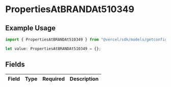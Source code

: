 # PropertiesAtBRANDAt510349

## Example Usage

```typescript
import { PropertiesAtBRANDAt510349 } from "@vercel/sdk/models/getconfigurationproductsop.js";

let value: PropertiesAtBRANDAt510349 = {};
```

## Fields

| Field       | Type        | Required    | Description |
| ----------- | ----------- | ----------- | ----------- |